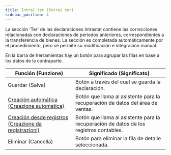 ```yaml
---
title: Intra1 ter (Intra1 ter)
sidebar_position: 4
---
```


La sección 'Ter' de las declaraciones Intrastat contiene las correcciones relacionadas con declaraciones de períodos anteriores, correspondientes a la transferencia de bienes. La sección es completada automáticamente por el procedimiento, pero se permite su modificación e integración manual.

En la barra de herramientas hay un botón para agrupar las filas en base a los datos de la contraparte.



| Función (Funzione) | Significado (Significato) |
| --- | --- |
| Guardar (Salva) | Botón a través del cual se guarda la declaración. |
|  [Creación automática (Creazione automatica)](/docs/finance-area/declarations/intrastat/automatic-creation-intrastat1/automatic-creation)  | Botón que llama al asistente para la recuperación de datos del área de ventas. |
|  [Creación desde registros (Creazione da registrazioni)](/docs/finance-area/declarations/intrastat/create-from-records-intrastat1/create-from-records-intrastat1-intro)  | Botón que llama al asistente para la recuperación de datos de los registros contables. |
| Eliminar (Cancella) | Botón para eliminar la fila de detalle seleccionada. |